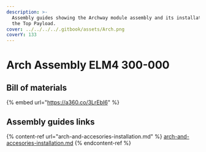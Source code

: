 ```yaml
---
description: >-
  Assembly guides showing the Archway module assembly and its installation in
  the Top Payload.
cover: ../../../../.gitbook/assets/Arch.png
coverY: 133
---
```


# Arch Assembly ELM4 300-000

## Bill of materials

{% embed url="https://a360.co/3LrEbI6" %}

## Assembly guides links

{% content-ref url="arch-and-accesories-installation.md" %}
[arch-and-accesories-installation.md](arch-and-accesories-installation.md)
{% endcontent-ref %}
